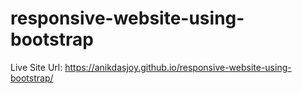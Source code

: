 # responsive-website-using-bootstrap

Live Site Url: https://anikdasjoy.github.io/responsive-website-using-bootstrap/
